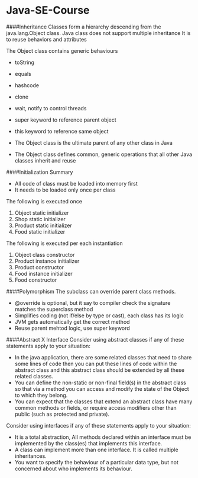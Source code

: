 # Java-SE-Course

####Inheritance
Classes form a hierarchy descending from the java.lang.Object class.
Java class does not support multiple inheritance
It is to reuse behaviors and attributes

The Object class contains generic behaviours
 - toString
 - equals
 - hashcode
 - clone
 - wait, notify to control threads
 
 - super keyword to reference parent object
 - this keyword to reference same object
 

  - The Object class is the ultimate parent of any other class in Java
  - The Object class defines common, generic operations that all other Java classes inherit and reuse

####Initialization Summary
 - All code of class must be loaded into memory first
 -  It needs to be loaded only once per class
 
The following is executed once
 1. Object static initializer
 2. Shop static initializer
 3. Product static initializer
 4. Food static initializer
 
 The following is executed per each instantiation
 1. Object class constructor
 2. Product instance initializer
 3. Product constructor
 4. Food instance initializer
 5. Food constructor
 
####Polymorphism
The subclass can override parent class methods.
 - @override is optional, but it say to compiler check the signature matches the superclass method
 - Simplifies coding (not if/else by type or cast), each class has its logic
 - JVM gets automatically get the correct method
 - Reuse parent mehtod logic, use super keyword
 
 
####Abstract X Interface
Consider using abstract classes if any of these statements apply to your situation:
 - In the java application, there are some related classes that need to share some lines of code then you can put these lines of code within the abstract class and this abstract class should be extended by all these related classes.
 - You can define the non-static or non-final field(s) in the abstract class so that via a method you can access and modify the state of the Object to which they belong.
 - You can expect that the classes that extend an abstract class have many common methods or fields, or require access modifiers other than public (such as protected and private).

Consider using interfaces if any of these statements apply to your situation:
 - It is a total abstraction, All methods declared within an interface must be implemented by the class(es) that implements this interface.
 - A class can implement more than one interface. It is called multiple inheritances.
 - You want to specify the behaviour of a particular data type, but not concerned about who implements its behaviour.